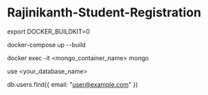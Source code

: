 # Rajinikanth-Student-Registration


export DOCKER_BUILDKIT=0

docker-compose up --build


docker exec -it <mongo_container_name> mongo


use <your_database_name>


db.users.find({ email: "user@example.com" })
